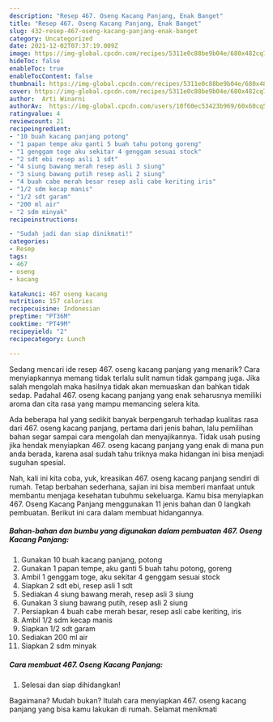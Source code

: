 ```yaml
---
description: "Resep 467. Oseng Kacang Panjang, Enak Banget"
title: "Resep 467. Oseng Kacang Panjang, Enak Banget"
slug: 432-resep-467-oseng-kacang-panjang-enak-banget
category: Uncategorized
date: 2021-12-02T07:37:19.009Z
image: https://img-global.cpcdn.com/recipes/5311e0c88be9b04e/680x482cq70/467-oseng-kacang-panjang-foto-resep-utama.jpg
hideToc: false
enableToc: true
enableTocContent: false
thumbnail: https://img-global.cpcdn.com/recipes/5311e0c88be9b04e/680x482cq70/467-oseng-kacang-panjang-foto-resep-utama.jpg
cover: https://img-global.cpcdn.com/recipes/5311e0c88be9b04e/680x482cq70/467-oseng-kacang-panjang-foto-resep-utama.jpg
author:  Arti Winarni
authorAv:  https://img-global.cpcdn.com/users/10f60ec53423b969/60x60cq50/avatar.jpg
ratingvalue: 4
reviewcount: 21
recipeingredient:
- "10 buah kacang panjang potong"
- "1 papan tempe aku ganti 5 buah tahu potong goreng"
- "1 genggam toge aku sekitar 4 genggam sesuai stock"
- "2 sdt ebi resep asli 1 sdt"
- "4 siung bawang merah resep asli 3 siung"
- "3 siung bawang putih resep asli 2 siung"
- "4 buah cabe merah besar resep asli cabe keriting iris"
- "1/2 sdm kecap manis"
- "1/2 sdt garam"
- "200 ml air"
- "2 sdm minyak"
recipeinstructions:

- "Sudah jadi dan siap dinikmati!"
categories:
- Resep
tags:
- 467
- oseng
- kacang

katakunci: 467 oseng kacang 
nutrition: 157 calories
recipecuisine: Indonesian
preptime: "PT36M"
cooktime: "PT49M"
recipeyield: "2"
recipecategory: Lunch

---
```



Sedang mencari ide resep 467. oseng kacang panjang yang menarik? Cara menyiapkannya memang tidak terlalu sulit namun tidak gampang juga. Jika salah mengolah maka hasilnya tidak akan memuaskan dan bahkan tidak sedap. Padahal 467. oseng kacang panjang yang enak seharusnya memiliki aroma dan cita rasa yang mampu memancing selera kita.




Ada beberapa hal yang sedikit banyak berpengaruh terhadap kualitas rasa dari 467. oseng kacang panjang, pertama dari jenis bahan, lalu pemilihan bahan segar sampai cara mengolah dan menyajikannya. Tidak usah pusing jika hendak menyiapkan 467. oseng kacang panjang yang enak di mana pun anda berada, karena asal sudah tahu triknya maka hidangan ini bisa menjadi suguhan spesial.


Nah, kali ini kita coba, yuk, kreasikan 467. oseng kacang panjang sendiri di rumah. Tetap berbahan sederhana, sajian ini bisa memberi manfaat untuk membantu menjaga kesehatan tubuhmu sekeluarga. Kamu bisa menyiapkan 467. Oseng Kacang Panjang menggunakan 11 jenis bahan dan 0 langkah pembuatan. Berikut ini cara dalam membuat hidangannya.

<!--inarticleads1-->

##### Bahan-bahan dan bumbu yang digunakan dalam pembuatan 467. Oseng Kacang Panjang:

1. Gunakan 10 buah kacang panjang, potong
1. Gunakan 1 papan tempe, aku ganti 5 buah tahu potong, goreng
1. Ambil 1 genggam toge, aku sekitar 4 genggam sesuai stock
1. Siapkan 2 sdt ebi, resep asli 1 sdt
1. Sediakan 4 siung bawang merah, resep asli 3 siung
1. Gunakan 3 siung bawang putih, resep asli 2 siung
1. Persiapkan 4 buah cabe merah besar, resep asli cabe keriting, iris
1. Ambil 1/2 sdm kecap manis
1. Siapkan 1/2 sdt garam
1. Sediakan 200 ml air
1. Siapkan 2 sdm minyak




<!--inarticleads2-->

##### Cara membuat 467. Oseng Kacang Panjang:


1. Selesai dan siap dihidangkan!



Bagaimana? Mudah bukan? Itulah cara menyiapkan 467. oseng kacang panjang yang bisa kamu lakukan di rumah. Selamat menikmati
